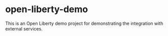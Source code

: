 # open-liberty-demo
This is an Open Liberty demo project for demonstrating the integration with external services.
